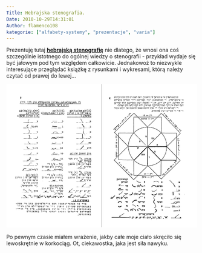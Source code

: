 ```yaml
---
Title: Hebrajska stenografia.
Date: 2010-10-29T14:31:01
Author: flamenco108
kategorie: ["alfabety-systemy", "prezentacje", "varia"]
---
```



Prezentuję tutaj [**hebrajską stenografię**](https://www.archive.org/stream/nybc208198#page/n0/mode/2up) 
nie dlatego, że wnosi ona coś szczególnie istotnego do ogólnej wiedzy o
stenografii - przykład wydaje się być jałowym pod tym względem
całkowicie. Jednakowoż to niezwykle interesujące przeglądać książkę z
rysunkami i wykresami, którą należy czytać od prawej do lewej...


![hebrajskie-steno.png](hebrajskie-steno.png)


Po pewnym czasie miałem wrażenie, jakby całe moje ciało skręciło się
lewoskrętnie w korkociąg. Ot, ciekawostka, jaka jest siła nawyku.
